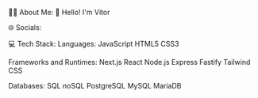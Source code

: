 👨‍💻 About Me:
👋 Hello! I'm Vitor

🌐 Socials:
 
💻 Tech Stack:
Languages:
JavaScript HTML5 CSS3

Frameworks and Runtimes:
Next.js React Node.js Express Fastify Tailwind CSS

Databases:
SQL noSQL PostgreSQL MySQL MariaDB
